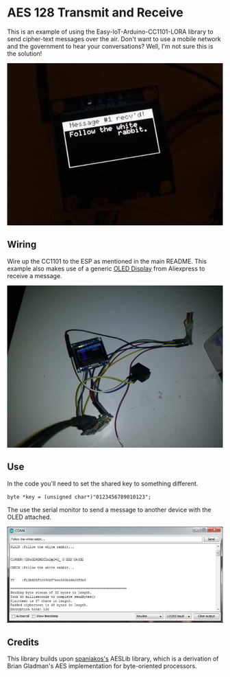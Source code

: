 # AES 128 Transmit and Receive

This is an example of using the Easy-IoT-Arduino-CC1101-LORA library to send cipher-text messages over the air. Don't want to use a mobile network and the government to hear your conversations? Well, I'm not sure this is the solution! 

![Message Received](aes_message_rec.jpg)

## Wiring

Wire up the CC1101 to the ESP as mentioned in the main README. This example also makes use of a generic [OLED Display](https://www.aliexpress.com/item/32767499263.html?spm=a2g0s.9042311.0.0.27424c4dBKzhaz) from Aliexpress to receive a message.

![Wiring](wiring.jpg)

## Use

In the code you'll need to set the shared key to something different.


```
byte *key = (unsigned char*)"0123456789010123";
```

The use the serial monitor to send a message to another device with the OLED attached.

![Wiring](serial.jpg)


## Credits

This library builds upon [spaniakos's](https://github.com/spaniakos/AES) AESLib library, which is a derivation of Brian Gladman's AES implementation for byte-oriented processors.